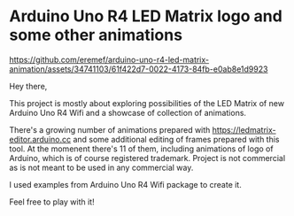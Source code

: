 # Arduino Uno R4 LED Matrix logo and some other animations

https://github.com/eremef/arduino-uno-r4-led-matrix-animation/assets/34741103/61f422d7-0022-4173-84fb-e0ab8e1d9923

Hey there,

This project is mostly about exploring possibilities of the LED Matrix of new Arduino Uno R4 Wifi and a showcase of collection of animations.

There's a growing number of animations prepared with https://ledmatrix-editor.arduino.cc and some additional editing of frames prepared with this tool. At the momenent there's 11 of them, including animations of logo of Arduino, which is of course registered trademark. Project is not commercial as is not meant to be used in any commercial way. 

I used examples from Arduino Uno R4 Wifi package to create it. 

Feel free to play with it! 



